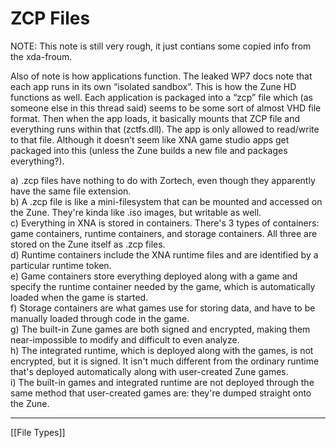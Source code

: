 # ZCP Files
NOTE: This note is still very rough, it just contians some copied info from the xda-froum.

Also of note is how applications function. The leaked WP7 docs note that each app runs in its own “isolated sandbox”. This is how the Zune HD functions as well. Each application is packaged into a “zcp” file which (as someone else in this thread said) seems to be some sort of almost VHD file format. Then when the app loads, it basically mounts that ZCP file and everything runs within that (zctfs.dll). The app is only allowed to read/write to that file. Although it doesn’t seem like XNA game studio apps get packaged into this (unless the Zune builds a new file and packages everything?).

a) .zcp files have nothing to do with Zortech, even though they apparently have the same file extension.  
b) A .zcp file is like a mini-filesystem that can be mounted and accessed on the Zune. They're kinda like .iso images, but writable as well.  
c) Everything in XNA is stored in containers. There's 3 types of containers: game containers, runtime containers, and storage containers. All three are stored on the Zune itself as .zcp files.  
d) Runtime containers include the XNA runtime files and are identified by a particular runtime token.  
e) Game containers store everything deployed along with a game and specify the runtime container needed by the game, which is automatically loaded when the game is started.  
f) Storage containers are what games use for storing data, and have to be manually loaded through code in the game.  
g) The built-in Zune games are both signed and encrypted, making them near-impossible to modify and difficult to even analyze.  
h) The integrated runtime, which is deployed along with the games, is not encrypted, but it is signed. It isn't much different from the ordinary runtime that's deployed automatically along with user-created Zune games.  
i) The built-in games and integrated runtime are not deployed through the same method that user-created games are: they're dumped straight onto the Zune.

---
[[File Types]]
